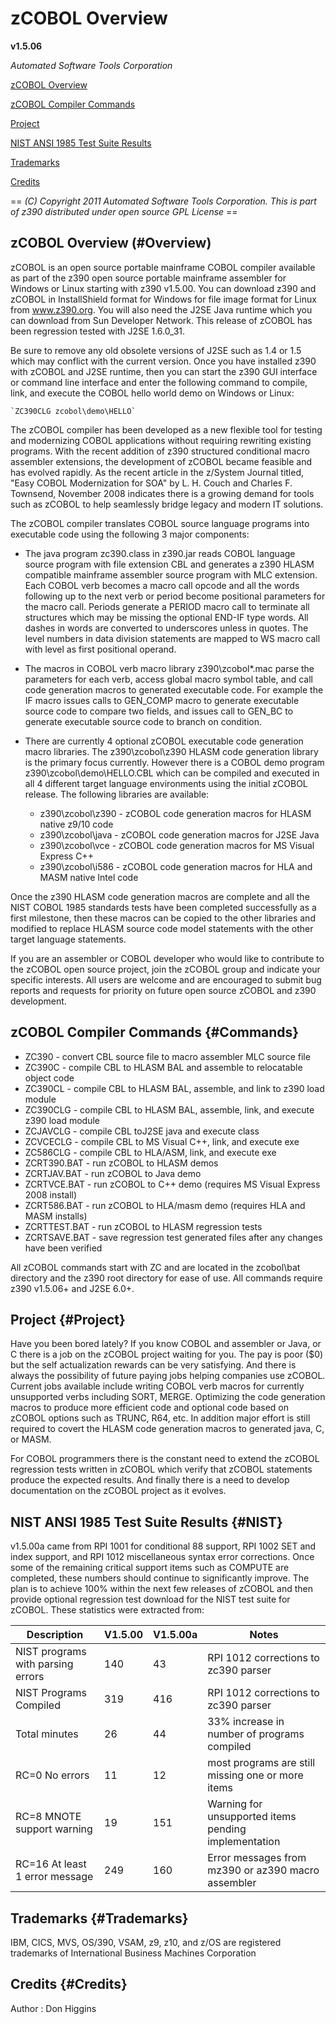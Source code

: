 # zCOBOL Overview

**v1.5.06**

*Automated Software Tools Corporation*

[zCOBOL Overview](#Overview)

[zCOBOL Compiler Commands](#Commands)

[Project](#Project)

[NIST ANSI 1985 Test Suite Results](#NIST)

[Trademarks](#Trademarks)

[Credits](#Credits)

== *(C) Copyright 2011 Automated Software Tools Corporation.
This is part of z390 distributed under open source GPL License* ==

## zCOBOL Overview (#Overview)

zCOBOL is an open source portable mainframe COBOL compiler available as part of
the z390 open source portable mainframe assembler for Windows or Linux starting
with z390 v1.5.00. You can download z390 and zCOBOL in InstallShield format for
Windows for file image format for Linux from www.z390.org. You will also need
the J2SE Java runtime which you can download from Sun Developer Network.
This release of zCOBOL has been regression tested with J2SE 1.6.0_31.

Be sure to remove any old obsolete versions of J2SE such as 1.4 or 1.5 which may
conflict with the current version. Once you have installed z390 with zCOBOL and J2SE
runtime, then you can start the z390 GUI interface or command line interface and
enter the following command to compile, link, and execute the COBOL hello world demo
on Windows or Linux:

    `ZC390CLG zcobol\demo\HELLO`

The zCOBOL compiler has been developed as a new flexible tool for testing and
modernizing COBOL applications without requiring rewriting existing programs.
With the recent addition of z390 structured conditional macro assembler extensions,
the development of zCOBOL became feasible and has evolved rapidly. As the recent
article in the z/System Journal titled, "Easy COBOL Modernization for SOA"
by L. H. Couch and Charles F. Townsend, November 2008 indicates there is
a growing demand for tools such as zCOBOL to help seamlessly bridge legacy
and modern IT solutions.

The zCOBOL compiler translates COBOL source language programs into executable code
using the following 3 major components:

- The java program zc390.class in z390.jar reads COBOL language source program
with file extension CBL and generates a z390 HLASM compatible mainframe assembler
source program with MLC extension. Each COBOL verb becomes a macro call opcode
and all the words following up to the next verb or period become positional
parameters for the macro call. Periods generate a PERIOD macro call to terminate
all structures which may be missing the optional END-IF type words.
All dashes in words are converted to underscores unless in quotes.
The level numbers in data division statements are mapped to WS macro call
with level as first positional operand.

- The macros in COBOL verb macro library z390\zcobol\*.mac parse the parameters
for each verb, access global macro symbol table, and call code generation macros
to generated executable code. For example the IF macro issues calls to GEN_COMP
macro to generate executable source code to compare two fields,
and issues call to GEN_BC to generate executable source code to branch on condition.
- There are currently 4 optional zCOBOL executable code generation macro libraries.
The z390\zcobol\z390 HLASM code generation library is the primary focus currently.
However there is a COBOL demo program z390\zcobol\demo\HELLO.CBL which can be
compiled and executed in all 4 different target language environments using
the initial zCOBOL release. The following libraries are available:
    - z390\zcobol\z390 - zCOBOL code generation macros for HLASM native z9/10 code
    - z390\zcobol\java - zCOBOL code generation macros for J2SE Java
    - z390\zcobol\vce - zCOBOL code generation macros for MS Visual Express C++
    - z390\zcobol\i586 - zCOBOL code generation macros for HLA and MASM native Intel code

Once the z390 HLASM code generation macros are complete and all
the NIST COBOL 1985 standards tests have been completed successfully
as a first milestone, then these macros can be copied to the other libraries
and modified to replace HLASM source code model statements with the
other target language statements.

If you are an assembler or COBOL developer who would like to contribute
to the zCOBOL open source project, join the zCOBOL group and indicate
your specific interests. All users are welcome and are encouraged to submit
bug reports and requests for priority on future open source zCOBOL
and z390 development.

## zCOBOL Compiler Commands {#Commands}

* ZC390 - convert CBL source file to macro assembler MLC source file
* ZC390C - compile CBL to HLASM BAL and assemble to relocatable object code
* ZC390CL - compile CBL to HLASM BAL, assemble, and link to z390 load module
* ZC390CLG - compile CBL to HLASM BAL, assemble, link, and execute z390 load module
* ZCJAVCLG - compile CBL toJ2SE java and execute class
* ZCVCECLG - compile CBL to MS Visual C++, link, and execute exe
* ZC586CLG - compile CBL to HLA/ASM, link, and execute exe
* ZCRT390.BAT - run zCOBOL to HLASM demos
* ZCRTJAV.BAT - run zCOBOL to Java demo
* ZCRTVCE.BAT - run zCOBOL to C++ demo (requires MS Visual Express 2008 install)
* ZCRT586.BAT - run zCOBOL to HLA/masm demo (requires HLA and MASM installs)
* ZCRTTEST.BAT - run zCOBOL to HLASM regression tests
* ZCRTSAVE.BAT - save regression test generated files after any changes have been verified

All zCOBOL commands start with ZC and are located in the zcobol\bat directory
and the z390 root directory for ease of use. All commands require z390 v1.5.06+
and J2SE 6.0+. 

## Project {#Project}

Have you been bored lately? If you know COBOL and assembler or Java, or C
there is a job on the zCOBOL project waiting for you. The pay is poor ($0)
but the self actualization rewards can be very satisfying. And there is always
the possibility of future paying jobs helping companies use zCOBOL.
Current jobs available include writing COBOL verb macros for currently unsupported
verbs including SORT, MERGE. Optimizing the code generation macros
to produce more efficient code and optional code based on zCOBOL options such as
TRUNC, R64, etc. In addition major effort is still required to covert the
HLASM code generation macros to generated java, C, or MASM.

For COBOL programmers there is the constant need to extend
the zCOBOL regression tests written in zCOBOL which verify that zCOBOL statements
produce the expected results. And finally there is a need to develop documentation
on the zCOBOL project as it evolves.

## NIST ANSI 1985 Test Suite Results {#NIST}

v1.5.00a came from RPI 1001 for conditional 88 support, RPI 1002 SET and index
support, and RPI 1012 miscellaneous syntax error corrections. Once some of the
remaining critical support items such as COMPUTE are completed, these numbers
should continue to significantly improve. The plan is to achieve 100% within
the next few releases of zCOBOL and then provide optional regression test
download for the NIST test suite for zCOBOL. These statistics were extracted from:

| Description | V1.5.00 | V1.5.00a | Notes |
| ----------- | ------- | -------- | ----- |
| NIST programs with parsing errors | 140 | 43 | RPI 1012 corrections to zc390 parser |
| NIST Programs Compiled | 319 | 416 | RPI 1012 corrections to zc390 parser |
| Total minutes | 26 | 44 | 33% increase in number of programs compiled |
| RC=0 No errors | 11 | 12 | most programs are still missing one or more items |
| RC=8 MNOTE support warning | 19 | 151 | Warning for unsupported items pending implementation |
| RC=16 At least 1 error message | 249 | 160 | Error messages from mz390 or az390 macro assembler |

## Trademarks {#Trademarks}

IBM, CICS, MVS, OS/390, VSAM, z9, z10, and z/OS are registered trademarks of
International Business Machines Corporation

## Credits {#Credits}

Author : Don Higgins
